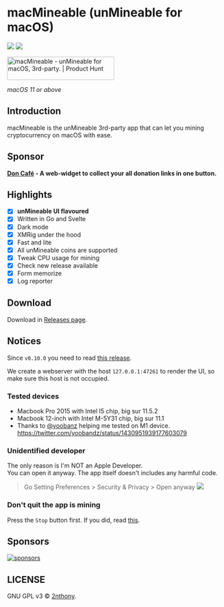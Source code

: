 # macMineable (unMineable for macOS)

![](https://img.shields.io/github/v/release/2nthony/macmineable?label=)
![](https://img.shields.io/github/downloads/2nthony/macmineable/total)

<a href="https://www.producthunt.com/posts/macmineable?utm_source=badge-featured&utm_medium=badge&utm_souce=badge-macmineable" target="_blank"><img src="https://api.producthunt.com/widgets/embed-image/v1/featured.svg?post_id=305377&theme=light" alt="macMineable - unMineable for macOS, 3rd-party. | Product Hunt" style="width: 250px; height: 54px;" width="250" height="54" /></a>

_macOS 11 or above_

## Introduction

macMineable is the unMineable 3rd-party app that can let you mining cryptocurrency on macOS with ease.

## Sponsor

**[Don Café](https://don-cafe.aotunote.com) - A web-widget to collect your all donation links in one button.**

## Highlights

- [x] **unMineable UI flavoured**
- [x] Written in Go and Svelte
- [x] Dark mode
- [x] XMRig under the hood
- [x] Fast and lite
- [x] All unMineable coins are supported
- [x] Tweak CPU usage for mining
- [x] Check new release available
- [x] Form memorize
- [x] Log reporter

## Download

Download in [Releases page](https://github.com/2nthony/macmineable/releases).

## Notices

Since `v0.10.0` you need to read [this release](https://github.com/2nthony/macmineable/releases/tag/v0.10.0).

We create a webserver with the host `127.0.0.1:47261` to render the UI, so make sure this host is not occupied.

### Tested devices

- Macbook Pro 2015 with Intel I5 chip, big sur 11.5.2
- Macbook 12-inch with Intel M-5Y31 chip, big sur 11.1
- Thanks to [@yoobanz](https://twitter.com/yoobandz) helping me tested on M1 device. https://twitter.com/yoobandz/status/1430951939177603079

### Unidentified developer

The only reason is I'm NOT an Apple Developer.  
You can open it anyway. The app itself doesn't includes any harmful code.

> Go Setting Preferences > Security & Privacy > Open anyway
> ![](https://cdn.jsdelivr.net/gh/2nthony/github-itself-image-hosting-service@main/uPic/TI6dvMsTREFI.jpg)

### Don't quit the app is mining

Press the `Stop` button first. If you did, read [this](https://github.com/2nthony/macmineable/issues/10).

## Sponsors

[![sponsors](https://cdn.jsdelivr.net/gh/2nthony/sponsors-image/sponsors.svg)](https://github.com/sponsors/2nthony)

## LICENSE

GNU GPL v3 © [2nthony](https://github.com/2nthony).
